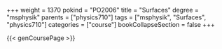 +++
weight = 1370
pokind = "PO2006"
title = "Surfaces"
degree = "msphysik"
parents = ["physics710"]
tags = ["msphysik", "Surfaces", "physics710"]
categories = ["course"]
bookCollapseSection = false
+++

{{< genCoursePage >}}
